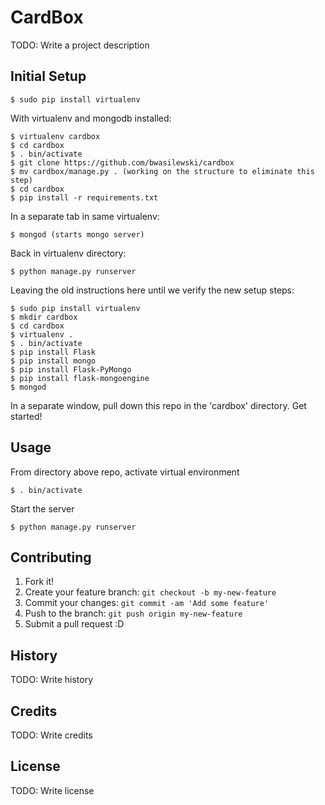 # CardBox

TODO: Write a project description

## Initial Setup

```
$ sudo pip install virtualenv
```

With virtualenv and mongodb installed:

```
$ virtualenv cardbox
$ cd cardbox
$ . bin/activate
$ git clone https://github.com/bwasilewski/cardbox
$ mv cardbox/manage.py . (working on the structure to eliminate this step)
$ cd cardbox
$ pip install -r requirements.txt
```

In a separate tab in same virtualenv:

```
$ mongod (starts mongo server)
```

Back in virtualenv directory:

```
$ python manage.py runserver
```

Leaving the old instructions here until we verify the new setup steps:
```
$ sudo pip install virtualenv
$ mkdir cardbox
$ cd cardbox
$ virtualenv .
$ . bin/activate
$ pip install Flask
$ pip install mongo
$ pip install Flask-PyMongo
$ pip install flask-mongoengine
$ mongod

```

In a separate window, pull down this repo in the 'cardbox' directory.
Get started!

## Usage
From directory above repo, activate virtual environment

```
$ . bin/activate
```

Start the server

```
$ python manage.py runserver
```

## Contributing

1. Fork it!
2. Create your feature branch: `git checkout -b my-new-feature`
3. Commit your changes: `git commit -am 'Add some feature'`
4. Push to the branch: `git push origin my-new-feature`
5. Submit a pull request :D

## History

TODO: Write history

## Credits

TODO: Write credits

## License

TODO: Write license
